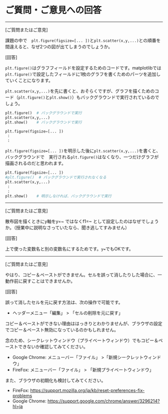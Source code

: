 # ご質問・ご意見への回答
---

[ご質問またはご意見]

課題の中で　`plt.figure(figsize=[... ])`と`plt.scatter(x,y,...)`との順番を間違えると、なぜ2つの図が出てしまうのでしょうか。

[回答]

`plt.figure()`はグラフフィールドを設定するためのコードです。matplotlibでは`plt.figure()`で設定したフィールドに1枚のグラフを書くためのパーツを追加していくことになります。

`plt.scatter(x,y,...)`を先に書くと、おそらくですが、グラフを描くためのコード（`plt.figure()`と`plt.show()`）もバックグラウンドで実行されているのでしょう。

```python
plt.figure()  # バックグラウンドで実行
plt.scatter(x,y,...)
plt.show()    # バックグラウンドで実行

plt.figure(figsize=[... ])
 :
 :
```

`plt.figure(figsize=[... ])`を明示した後に`plt.scatter(x,y,...)`を書くと、バックグラウンドで　実行される`plt.figure()`はなくなり、一つだけグラフが描画されるのだと思われます。

```python
plt.figure(figsize=[... ])
#plt.figure()  # バックグラウンドで実行されなくなる
plt.scatter(x,y,...)
 :
 :
plt.show()    # 明示しなければ、バックグラウンドで実行
```

---

[ご質問またはご意見]

散布図を描くときにy軸をy=~ ではなくf1=~ として設定したのはなぜでしょうか。（授業中に説明なさっていたなら、聞き逃してすみません）

[回答]

上で使った変数名と別の変数名にするためです。`y=`でもOKです。

---
[ご質問またはご意見]

やはり、コピー＆ペーストができません。セルを誤って消したりした場合に、一動作前に戻すことはできませんか。

[回答]

誤って消したセルを元に戻す方法は、次の操作で可能です。
- ヘッダーメニュー「編集」 > 「セルの削除を元に戻す」


コピー＆ペーストができない理由ははっきりとわかりませんが、ブラウザの設定でコピー＆ペースト無効になっているのかもしれません。

念のため、シークレットウィンドウ（プライベートウィンドウ）でもコピー＆ペーストできないか確認してみてください。
- Google Chrome: メニューバー「ファイル」 >「新規シークレットウィンドウ」
- FireFox: メニューバー「ファイル」 > 「新規プライベートウィンドウ」

また、ブラウザの初期化も検討してみてください。
- FireFox: https://support.mozilla.org/ja/kb/reset-preferences-fix-problems
- Google Chrome: https://support.google.com/chrome/answer/3296214?hl=ja
